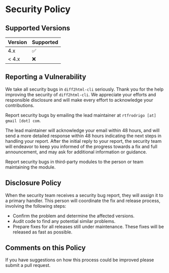 # Security Policy

## Supported Versions

| Version | Supported          |
| ------- | ------------------ |
| 4.x     | :white_check_mark: |
| < 4.x   | :x:                |

## Reporting a Vulnerability

We take all security bugs in `diff2html-cli` seriously. Thank you for the help improving the security of
`diff2html-cli`. We appreciate your efforts and responsible disclosure and will make every effort to acknowledge your
contributions.

Report security bugs by emailing the lead maintainer at `rtfrodrigo [at] gmail [dot] com`.

The lead maintainer will acknowledge your email within 48 hours, and will send a more detailed response within 48 hours
indicating the next steps in handling your report. After the initial reply to your report, the security team will
endeavor to keep you informed of the progress towards a fix and full announcement, and may ask for additional
information or guidance.

Report security bugs in third-party modules to the person or team maintaining the module.

## Disclosure Policy

When the security team receives a security bug report, they will assign it to a primary handler. This person will
coordinate the fix and release process, involving the following steps:

- Confirm the problem and determine the affected versions.
- Audit code to find any potential similar problems.
- Prepare fixes for all releases still under maintenance. These fixes will be released as fast as possible.

## Comments on this Policy

If you have suggestions on how this process could be improved please submit a pull request.
